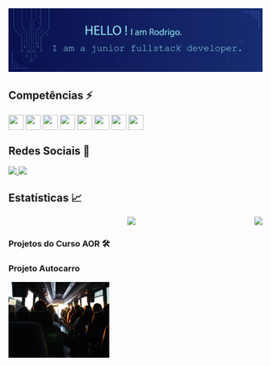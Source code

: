 



<img src="https://github.com/Reaf25pt/Reaf25pt/blob/main/header.png" />


## Competências ⚡
<div >
<img align='center' height='30' width='30' src="https://cdn.jsdelivr.net/gh/devicons/devicon/icons/github/github-original-wordmark.svg" />
<img align='center' height='30' width='30' src="https://cdn.jsdelivr.net/gh/devicons/devicon/icons/bootstrap/bootstrap-original.svg" />
<img align='center' height='30' width='30' src="https://cdn.jsdelivr.net/gh/devicons/devicon/icons/html5/html5-original-wordmark.svg" />
<img align='center' height='30' width='30' src="https://cdn.jsdelivr.net/gh/devicons/devicon/icons/css3/css3-original-wordmark.svg" />
<img align='center' height='30' width='30' src="https://cdn.jsdelivr.net/gh/devicons/devicon/icons/javascript/javascript-original.svg" />
<img align='center' height='30' width='30' src="https://cdn.jsdelivr.net/gh/devicons/devicon/icons/react/react-original.svg" />
<img align='center' height='30' width='30' src="https://cdn.jsdelivr.net/gh/devicons/devicon/icons/java/java-original-wordmark.svg" />
<img align='center' height='30' width='30' src="https://cdn.jsdelivr.net/gh/devicons/devicon/icons/intellij/intellij-original.svg" />
</div>

## Redes Sociais 📸
<div >
  <a href="www.linkedin.com/in/rodrigo-ferreira-b4a6a698"><img src="https://img.shields.io/badge/LinkedIn-0077B5?style=for-the-badge&logo=linkedin&logoColor=white" target="_blank"/> </a>
  <a href="https://www.codewars.com/users/Reaf25pt"><img src="https://img.shields.io/badge/Codewars-B1361E?style=for-the-badge&logo=Codewars&logoColor=white"/> </a>
</div>

## Estatísticas 📈
<div align='center'>
  <img height ="150em" src="https://github-readme-stats.vercel.app/api?username=Reaf25pt&show_icons=true&theme=gruvbox"/>
  <img align='right' height='150em' src="https://github-readme-stats.vercel.app/api/top-langs/?username=Reaf25pt&layout=compact"/>
</div>

###  Projetos do Curso AOR 🛠️

<div align='left'>
  <h3>Projeto Autocarro</h3>
<a href="https://github.com/Reaf25pt/BusProject"><img height='150' width='200' src="https://github.com/Reaf25pt/BusProject/blob/main/capa.jpg"/> </a>
</div>

















